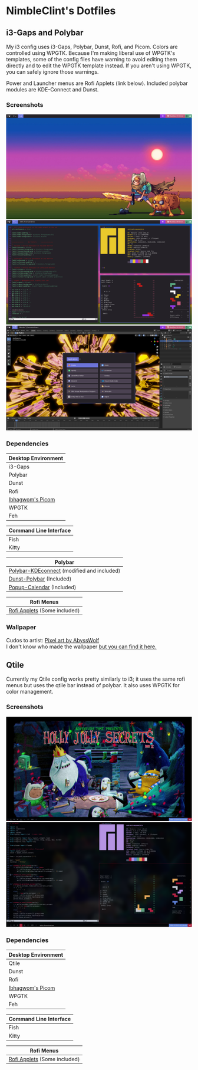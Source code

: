 # NimbleClint's Dotfiles
## i3-Gaps and Polybar
My i3 config uses i3-Gaps, Polybar, Dunst, Rofi, and Picom. Colors are controlled using WPGTK. Because I'm making liberal use of WPGTK's templates, some of the config files have warning to avoid editing them directly and to edit the WPGTK template instead. If you aren't using WPGTK, you can safely ignore those warnings.

Power and Launcher menus are Rofi Applets (link below). Included polybar modules are KDE-Connect and Dunst.

### Screenshots
![NimbleClint's i3 Desktop](i3/i3screenshots/adventureTime_i3Polybar_desktop.png)
![NimbleClint's i3 Terminals](i3/i3screenshots/adventureTime_i3Polybar_terminals.png)
![NimbleClint's i3 Menus](i3/i3screenshots/adventureTime_i3Polybar_blender.png)

### Dependencies

Desktop Environment |
---- |
i3-Gaps |
Polybar |
Dunst |
Rofi |
[Ibhagwom's Picom](https://github.com/ibhagwan/picom) |
WPGTK |
Feh |

Command Line Interface |
---- |
Fish |
Kitty |

Polybar |
---- |
[Polybar-KDEconnect](https://github.com/haideralipunjabi/polybar-kdeconnect) (modified and included) |
[Dunst-Polybar](https://github.com/JeanEdouardKevin/dunst-polybar) (Included) |
[Popup-Calendar](https://github.com/polybar/polybar-scripts/tree/master/polybar-scripts/popup-calendar) (Included) |

Rofi Menus |
---- |
[Rofi Applets](https://github.com/adi1090x/rofi) (Some included) |

### Wallpaper
Cudos to artist: [Pixel art by AbyssWolf](https://www.deviantart.com/abysswolf/art/Finn-and-Jake-382050723)  
I don't know who made the wallpaper [but you can find it here.](https://cdn.wallpapersafari.com/88/29/AJvlRT.jpg)

## Qtile
Currently my Qtile config works pretty similarly to i3; it uses the same rofi menus but uses the qtile bar instead of polybar. It also uses WPGTK for color management.

### Screenshots
![NimbleClint's qtile Desktop](qtile/qtileScreenshots/hollyJollySecrets_desktop.png)
![NimbleClint's qtile Terminals](qtile/qtileScreenshots/hollyJollySecrets_terminals.png)

### Dependencies

Desktop Environment |
---- |
Qtile |
Dunst |
Rofi |
[Ibhagwom's Picom](https://github.com/ibhagwan/picom) |
WPGTK |
Feh |

Command Line Interface |
---- |
Fish |
Kitty |

Rofi Menus |
---- |
[Rofi Applets](https://github.com/adi1090x/rofi) (Some included) |
